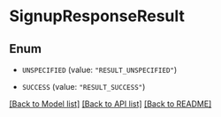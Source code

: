 # SignupResponseResult

## Enum


* `UNSPECIFIED` (value: `"RESULT_UNSPECIFIED"`)

* `SUCCESS` (value: `"RESULT_SUCCESS"`)


[[Back to Model list]](../README.md#documentation-for-models) [[Back to API list]](../README.md#documentation-for-api-endpoints) [[Back to README]](../README.md)


